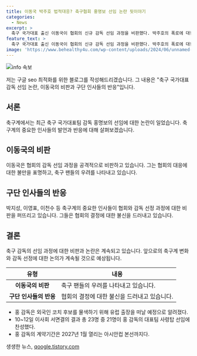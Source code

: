 ```yaml
---
title: 이동국 박주호 법적대응? 축구협회 홍명보 선임 논란 뒷이야기
categories:
  - News
excerpt: >
  축구 국가대표 출신 이동국이 협회의 신규 감독 선임 과정을 비판했다. 박주호의 폭로에 대한 법적 대응에 대해 누구보다 노력한 사람한테 이런 단어는 아니다라고 언급했다. 또한, 홍명보 감독 선임에 대한 우려를 표명하며 축구 팬들의 걱정과 기대만큼 잘 되지 않은 것 같다고 지적했다. 또한, 축구 전설 박지성과 이영표 등도 협회를 향한 비판을 내놓았다. 이러한 상황에서 협회는 홍 감독의 선임을 공식 발표하며 논란 속에서도 홍 감독의 계약기간을 2027년까지로 확정했다.
feature_text: >
  축구 국가대표 출신 이동국이 협회의 신규 감독 선임 과정을 비판했다. 박주호의 폭로에 대한 법적 대응에 대해 누구보다 노력한 사람한테 이런 단어는 아니다라고 언급했다. 또한, 홍명보 감독 선임에 대한 우려를 표명하며 축구 팬들의 걱정과 기대만큼 잘 되지 않은 것 같다고 지적했다. 또한, 축구 전설 박지성과 이영표 등도 협회를 향한 비판을 내놓았다. 이러한 상황에서 협회는 홍 감독의 선임을 공식 발표하며 논란 속에서도 홍 감독의 계약기간을 2027년까지로 확정했다.
image: 'https://www.behealthy4u.com/wp-content/uploads/2024/06/unnamed-file.png'
---
```


<p><img src="https://www.behealthy4u.com/wp-content/uploads/2024/06/unnamed-file.png" alt="info 속보" /></p>

<p>저는 구글 seo 최적화를 위한 블로그를 작성해드리겠습니다. 그 내용은 "축구 국가대표 감독 선임 논란, 이동국의 비판과 구단 인사들의 반응"입니다.</p>

<h2 data-ke-size="size26">서론</h2>

<p data-ke-size="size16">축구계에서는 최근 축구 국가대표팀 감독 홍명보의 선임에 대한 논란이 일었습니다. 축구계의 중요한 인사들의 발언과 반응에 대해 살펴보겠습니다.</p>

<h2 data-ke-size="size26">이동국의 비판</h2>

<p data-ke-size="size16">이동국은 협회의 감독 선임 과정을 공격적으로 비판하고 있습니다. 그는 협회의 대응에 대한 불만을 표명하고, 축구 팬들의 우려를 나타내고 있습니다.</p>

<h2 data-ke-size="size26">구단 인사들의 반응</h2>

<p data-ke-size="size16">박지성, 이영표, 이천수 등 축구계의 중요한 인사들이 협회와 감독 선정 과정에 대한 비판을 퍼뜨리고 있습니다. 그들은 협회의 결정에 대한 불신을 드러내고 있습니다.</p>

<h2 data-ke-size="size26">결론</h2>

<p data-ke-size="size16">축구 감독의 선임 과정에 대한 비판과 논란은 계속되고 있습니다. 앞으로의 축구계 변화와 감독 선정에 대한 논의가 계속될 것으로 예상됩니다.</p>

<table>
    <thead>
        <tr>
            <th>유형</th>
            <th>내용</th>
        </tr>
    </thead>
    <tbody>
        <tr>
            <td style="text-align: center; height: 17px;"><b>이동국의 비판</b></td>
            <td>축구 팬들의 우려를 나타내고 있습니다.</td>
        </tr>
        <tr>
            <td style="text-align: center; height: 17px;"><b>구단 인사들의 반응</b></td>
            <td>협회의 결정에 대한 불신을 드러내고 있습니다.</td>
        </tr>
    </tbody>
</table>

<ul>
    <li>홍 감독은 외국인 코치 후보를 물색하기 위해 유럽 출장을 떠날 예정으로 알려졌다.</li>
    <li>10~12일 이사회 서면결의 결과 총 23명 중 21명이 홍 감독의 대표팀 사령탑 선임에 찬성했다.</li>
    <li>홍 감독의 계약기간은 2027년 1월 열리는 아시안컵 본선까지다.</li>
</ul>
생생한 뉴스, <a href="https://qoogle.tistory.com" rel="dofollow">qoogle.tistory.com</a>


